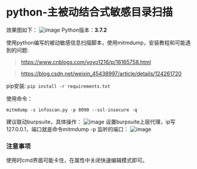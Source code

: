 # python-主被动结合式敏感目录扫描
效果图如下：
![image](https://github.com/M7-wacb/python--infoscan/assets/123800032/e2eefb0c-294a-47ba-862a-6399300cce3d)
Python版本：**3.7.2**

使用python编写的被动敏感信息扫描脚本，使用mitmdump，安装教程和可能遇到的问题:
> https://www.cnblogs.com/yoyo1216/p/16165758.html

> https://blog.csdn.net/weixin_45438997/article/details/124261720

pip安装:  `pip install -r requirements.txt`

使用命令：

`mitmdump -s infoscan.py -p 8090 --ssl-insecure -q`

建议联动burpsuite，具体操作：
![image](https://github.com/M7-wacb/python--infoscan/assets/123800032/914019a2-299c-449a-b71a-eab9d1c52330)
设置burpsuite上层代理，ip写127.0.0.1，端口就是命令mitmdump -p 监听的端口：
![image](https://github.com/M7-wacb/python--infoscan/assets/123800032/37f8cea8-7e0a-4423-b504-cb831e76bc97)

### 注意事项
使用时cmd界面可能卡住，在属性中关闭快速编辑模式即可。
